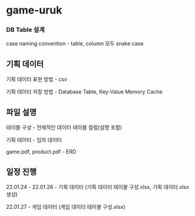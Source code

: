 # game-uruk

### DB Table 설계

case naming convention - table, column 모두 snake case

## 기획 데이터

기획 데이터 표현 방법 - csv

기획 데이터 저장 방법 - Database Table, Key-Value Memory Cache


## 파일 설명

테이블 구성 - 전체적인 데이터 테이블 컬럼(설명 포함)

기획 데이터 - 임의 데이터

game.pdf, product.pdf - ERD

## 일정 진행

22.01.24 - 22.01.26 - 기획 데이터 (기획 데이터 테이블 구성.xlsx, 기획 데이터.xlsx 생성)

22.01.27 - 게임 데이터 (게임 데이터 테이블 구성.xlsx)
